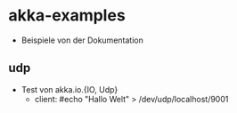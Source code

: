 # akka-examples

- Beispiele von der Dokumentation 

## udp

- Test von akka.io.{IO, Udp}
	- client: #echo "Hallo Welt" > /dev/udp/localhost/9001